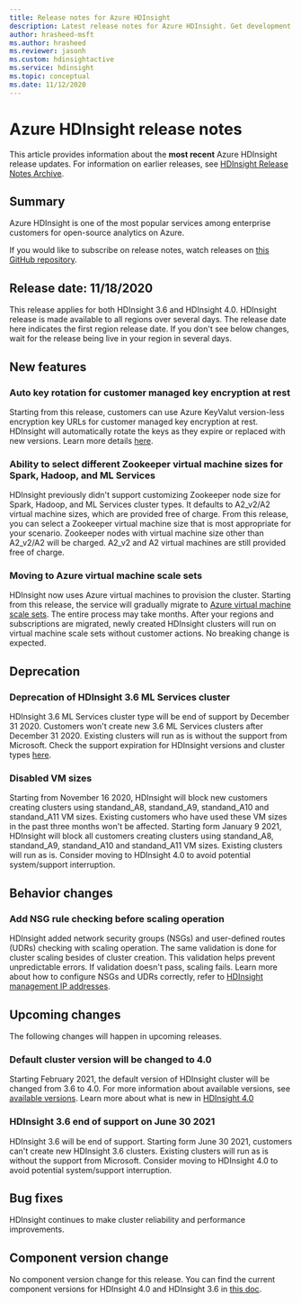```yaml
---
title: Release notes for Azure HDInsight 
description: Latest release notes for Azure HDInsight. Get development tips and details for Hadoop, Spark, R Server, Hive, and more.
author: hrasheed-msft
ms.author: hrasheed
ms.reviewer: jasonh
ms.custom: hdinsightactive
ms.service: hdinsight
ms.topic: conceptual
ms.date: 11/12/2020
---
```

# Azure HDInsight release notes

This article provides information about the **most recent** Azure HDInsight release updates. For information on earlier releases, see [HDInsight Release Notes Archive](hdinsight-release-notes-archive.md).

## Summary

Azure HDInsight is one of the most popular services among enterprise customers for open-source analytics on Azure.

If you would like to subscribe on release notes, watch releases on [this GitHub repository](https://github.com/hdinsight/release-notes/releases).

## Release date: 11/18/2020

This release applies for both HDInsight 3.6 and HDInsight 4.0. HDInsight release is made available to all regions over several days. The release date here indicates the first region release date. If you don't see below changes, wait for the release being live in your region in several days.

## New features
### Auto key rotation for customer managed key encryption at rest
Starting from this release, customers can use Azure KeyValut version-less encryption key URLs for customer managed key encryption at rest. HDInsight will automatically rotate the keys as they expire or replaced with new versions. Learn more details [here](./disk-encryption.md).

### Ability to select different Zookeeper virtual machine sizes for Spark, Hadoop, and ML Services
HDInsight previously didn't support customizing Zookeeper node size for Spark, Hadoop, and ML Services cluster types. It defaults to A2_v2/A2 virtual machine sizes, which are provided free of charge. From this release, you can select a Zookeeper virtual machine size that is most appropriate for your scenario. Zookeeper nodes with virtual machine size other than A2_v2/A2 will be charged. A2_v2 and A2 virtual machines are still provided free of charge.

### Moving to Azure virtual machine scale sets
HDInsight now uses Azure virtual machines to provision the cluster. Starting from this release, the service will gradually migrate to [Azure virtual machine scale sets](../virtual-machine-scale-sets/overview.md). The entire process may take months. After your regions and subscriptions are migrated, newly created HDInsight clusters will run on virtual machine scale sets without customer actions. No breaking change is expected.

## Deprecation
### Deprecation of HDInsight 3.6 ML Services cluster
HDInsight 3.6 ML Services cluster type will be end of support by December 31 2020. Customers won't create new 3.6 ML Services clusters after December 31 2020. Existing clusters will run as is without the support from Microsoft. Check the support expiration for HDInsight versions and cluster types [here](./hdinsight-component-versioning.md#available-versions).

### Disabled VM sizes
Starting from November 16 2020, HDInsight will block new customers creating clusters using standand_A8, standand_A9, standand_A10 and standand_A11 VM sizes. Existing customers who have used these VM sizes in the past three months won't be affected. Starting form January 9 2021, HDInsight will block all customers creating clusters using standand_A8, standand_A9, standand_A10 and standand_A11 VM sizes. Existing clusters will run as is. Consider moving to HDInsight 4.0 to avoid potential system/support interruption.

## Behavior changes
### Add NSG rule checking before scaling operation
HDInsight added network security groups (NSGs) and user-defined routes (UDRs) checking with scaling operation. The same validation is done for cluster scaling besides of cluster creation. This validation helps prevent unpredictable errors. If validation doesn't pass, scaling fails. Learn more about how to configure NSGs and UDRs correctly, refer to [HDInsight management IP addresses](https://docs.microsoft.com/azure/hdinsight/hdinsight-management-ip-addresses).

## Upcoming changes
The following changes will happen in upcoming releases.

### Default cluster version will be changed to 4.0
Starting February 2021, the default version of HDInsight cluster will be changed from 3.6 to 4.0. For more information about available versions, see [available versions](./hdinsight-component-versioning.md#available-versions). Learn more about what is new in [HDInsight 4.0](./hdinsight-version-release.md)

### HDInsight 3.6 end of support on June 30 2021
HDInsight 3.6 will be end of support. Starting form June 30 2021, customers can't create new HDInsight 3.6 clusters. Existing clusters will run as is without the support from Microsoft. Consider moving to HDInsight 4.0 to avoid potential system/support interruption.

## Bug fixes
HDInsight continues to make cluster reliability and performance improvements. 

## Component version change
No component version change for this release. You can find the current component versions for HDInsight 4.0 and HDInsight 3.6 in [this doc](./hdinsight-component-versioning.md).
